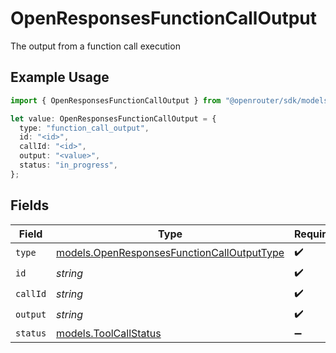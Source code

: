 # OpenResponsesFunctionCallOutput

The output from a function call execution

## Example Usage

```typescript
import { OpenResponsesFunctionCallOutput } from "@openrouter/sdk/models";

let value: OpenResponsesFunctionCallOutput = {
  type: "function_call_output",
  id: "<id>",
  callId: "<id>",
  output: "<value>",
  status: "in_progress",
};
```

## Fields

| Field                                                                                          | Type                                                                                           | Required                                                                                       | Description                                                                                    |
| ---------------------------------------------------------------------------------------------- | ---------------------------------------------------------------------------------------------- | ---------------------------------------------------------------------------------------------- | ---------------------------------------------------------------------------------------------- |
| `type`                                                                                         | [models.OpenResponsesFunctionCallOutputType](../models/openresponsesfunctioncalloutputtype.md) | :heavy_check_mark:                                                                             | N/A                                                                                            |
| `id`                                                                                           | *string*                                                                                       | :heavy_check_mark:                                                                             | N/A                                                                                            |
| `callId`                                                                                       | *string*                                                                                       | :heavy_check_mark:                                                                             | N/A                                                                                            |
| `output`                                                                                       | *string*                                                                                       | :heavy_check_mark:                                                                             | N/A                                                                                            |
| `status`                                                                                       | [models.ToolCallStatus](../models/toolcallstatus.md)                                           | :heavy_minus_sign:                                                                             | N/A                                                                                            |